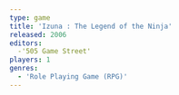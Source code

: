 ```yaml
---
type: game
title: 'Izuna : The Legend of the Ninja'
released: 2006
editors: 
  -'505 Game Street'
players: 1
genres:
  - 'Role Playing Game (RPG)'
---
```

